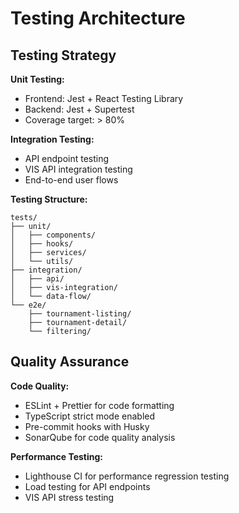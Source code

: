 # Testing Architecture

## Testing Strategy

**Unit Testing:**
- Frontend: Jest + React Testing Library
- Backend: Jest + Supertest
- Coverage target: > 80%

**Integration Testing:**
- API endpoint testing
- VIS API integration testing
- End-to-end user flows

**Testing Structure:**
```
tests/
├── unit/
│   ├── components/
│   ├── hooks/
│   ├── services/
│   └── utils/
├── integration/
│   ├── api/
│   ├── vis-integration/
│   └── data-flow/
└── e2e/
    ├── tournament-listing/
    ├── tournament-detail/
    └── filtering/
```

## Quality Assurance

**Code Quality:**
- ESLint + Prettier for code formatting
- TypeScript strict mode enabled
- Pre-commit hooks with Husky
- SonarQube for code quality analysis

**Performance Testing:**
- Lighthouse CI for performance regression testing
- Load testing for API endpoints
- VIS API stress testing
